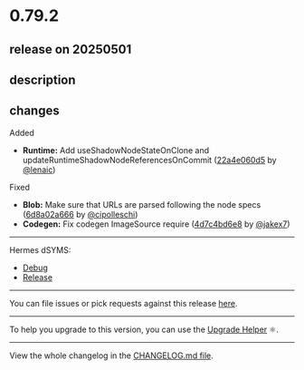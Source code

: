 # 0.79.2

## release on 20250501
## description
## changes
Added

* <strong>Runtime:</strong> Add useShadowNodeStateOnClone and updateRuntimeShadowNodeReferencesOnCommit (<a href="https://github.com/facebook/react-native/commit/22a4e060d5cf6b31d940f39f6e4776c14192d240">22a4e060d5</a> by <a href="https://github.com/lenaic">@lenaic</a>)

Fixed

* <strong>Blob:</strong> Make sure that URLs are parsed following the node specs (<a href="https://github.com/facebook/react-native/commit/6d8a02a66606bd0a3931626aff0e76f7c3b31caa">6d8a02a666</a> by <a href="https://github.com/cipolleschi">@cipolleschi</a>)
* <strong>Codegen:</strong> Fix codegen ImageSource require (<a href="https://github.com/facebook/react-native/commit/4d7c4bd6e8bf79f069970ca4f54ae3f4c92b80e0">4d7c4bd6e8</a> by <a href="https://github.com/jakex7">@jakex7</a>)

*** ** * ** ***

Hermes dSYMS:

* <a href="https://repo1.maven.org/maven2/com/facebook/react/react-native-artifacts/0.79.2/react-native-artifacts-0.79.2-hermes-framework-dSYM-debug.tar.gz" rel="nofollow">Debug</a>
* <a href="https://repo1.maven.org/maven2/com/facebook/react/react-native-artifacts/0.79.2/react-native-artifacts-0.79.2-hermes-framework-dSYM-release.tar.gz" rel="nofollow">Release</a>

*** ** * ** ***

You can file issues or pick requests against this release <a href="https://github.com/reactwg/react-native-releases/issues/new/choose">here</a>.

*** ** * ** ***

To help you upgrade to this version, you can use the <a href="https://react-native-community.github.io/upgrade-helper/" rel="nofollow">Upgrade Helper</a> ⚛️.

*** ** * ** ***

View the whole changelog in the <a href="https://github.com/facebook/react-native/blob/main/CHANGELOG.md">CHANGELOG.md file</a>.

